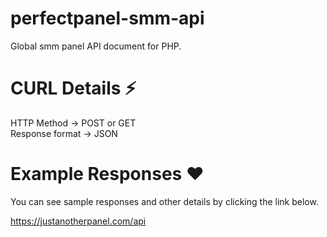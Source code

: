 # perfectpanel-smm-api
Global smm panel API document for PHP.

# CURL Details ⚡

HTTP Method -> POST or GET <br>
Response format -> JSON

# Example Responses ❤
You can see sample responses and other details by clicking the link below.

https://justanotherpanel.com/api
